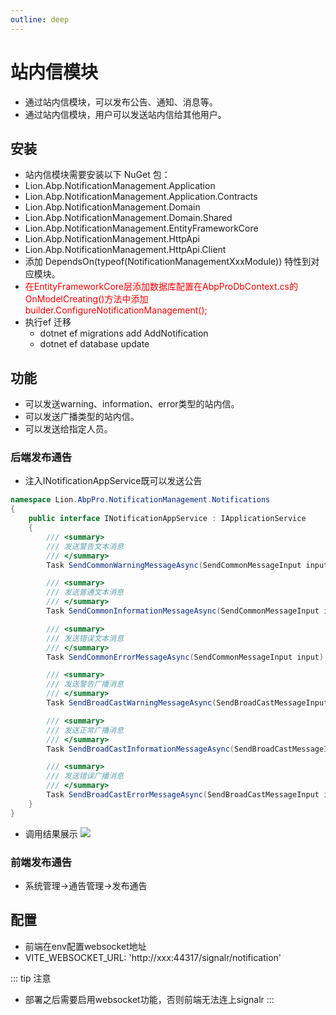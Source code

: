 ```yaml
---
outline: deep
---
```

# 站内信模块
- 通过站内信模块，可以发布公告、通知、消息等。
- 通过站内信模块，用户可以发送站内信给其他用户。

## 安装
- 站内信模块需要安装以下 NuGet 包：
- Lion.Abp.NotificationManagement.Application
- Lion.Abp.NotificationManagement.Application.Contracts
- Lion.Abp.NotificationManagement.Domain
- Lion.Abp.NotificationManagement.Domain.Shared
- Lion.Abp.NotificationManagement.EntityFrameworkCore
- Lion.Abp.NotificationManagement.HttpApi
- Lion.Abp.NotificationManagement.HttpApi.Client
- 添加 DependsOn(typeof(NotificationManagementXxxModule)) 特性到对应模块。
- <div style="color:red">在EntityFrameworkCore层添加数据库配置在AbpProDbContext.cs的OnModelCreating()方法中添加builder.ConfigureNotificationManagement();</div>
- 执行ef 迁移
    - dotnet ef migrations add AddNotification
    - dotnet ef database update

## 功能
- 可以发送warning、information、error类型的站内信。
- 可以发送广播类型的站内信。
- 可以发送给指定人员。

### 后端发布通告
- 注入INotificationAppService既可以发送公告
```csharp
namespace Lion.AbpPro.NotificationManagement.Notifications
{
    public interface INotificationAppService : IApplicationService
    {
        /// <summary>
        /// 发送警告文本消息
        /// </summary>
        Task SendCommonWarningMessageAsync(SendCommonMessageInput input);

        /// <summary>
        /// 发送普通文本消息
        /// </summary>
        Task SendCommonInformationMessageAsync(SendCommonMessageInput input);

        /// <summary>
        /// 发送错误文本消息
        /// </summary>
        Task SendCommonErrorMessageAsync(SendCommonMessageInput input);

        /// <summary>
        /// 发送警告广播消息
        /// </summary>
        Task SendBroadCastWarningMessageAsync(SendBroadCastMessageInput input);

        /// <summary>
        /// 发送正常广播消息
        /// </summary>
        Task SendBroadCastInformationMessageAsync(SendBroadCastMessageInput input);

        /// <summary>
        /// 发送错误广播消息
        /// </summary>
        Task SendBroadCastErrorMessageAsync(SendBroadCastMessageInput input);
    }
}
```
- 调用结果展示
![](https://lion-abp-pro.oss-cn-shenzhen.aliyuncs.com/foods/e91cdf2c5ba24164b18e92cf876a2e00_gonggao.png)

### 前端发布通告
- 系统管理->通告管理->发布通告

## 配置
- 前端在env配置websocket地址
- VITE_WEBSOCKET_URL: 'http://xxx:44317/signalr/notification'

::: tip 注意
- 部署之后需要启用websocket功能，否则前端无法连上signalr
:::